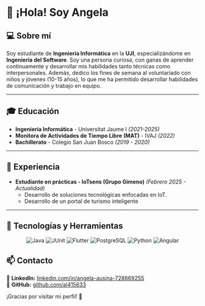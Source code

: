 # 👋 ¡Hola! Soy Angela

## 💻 Sobre mí

Soy estudiante de **Ingeniería Informática** en la **UJI**, especializándome en **Ingeniería del Software**. Soy una persona curiosa, con ganas de aprender continuamente y desarrollar mis habilidades tanto técnicas como interpersonales.
Además, dedico los fines de semana al voluntariado con niños y jóvenes (10-15 años), lo que me ha permitido desarrollar habilidades de comunicación y trabajo en equipo.

---

## 🎓 Educación

- **Ingeniería Informática** - Universitat Jaume I *(2021-2025)*
- **Monitora de Actividades de Tiempo Libre (MAT)** - IVAJ *(2022)*
- **Bachillerato** - Colegio San Juan Bosco *(2019 - 2020)*

---

## 💼 Experiencia

- **Estudiante en prácticas - loTsens (Grupo Gimeno)** *(Febrero 2025 - Actualidad)*
  - Desarrollo de soluciones tecnológicas enfocadas en IoT.
  - Desarrollo de un portal de turismo inteligente
---

## 🚀 Tecnologías y Herramientas

<p align="center">
  <img src="https://img.shields.io/badge/Java-ED8B00?style=for-the-badge&logo=java&logoColor=white" alt="Java" />
  <img src="https://img.shields.io/badge/JUnit-25A162?style=for-the-badge&logo=junit5&logoColor=white" alt="JUnit" />
  <img src="https://img.shields.io/badge/Flutter-02569B?style=for-the-badge&logo=flutter&logoColor=white" alt="Flutter" />
  <img src="https://img.shields.io/badge/PostgreSQL-336791?style=for-the-badge&logo=postgresql&logoColor=white" alt="PostgreSQL" />
  <img src="https://img.shields.io/badge/Python-3776AB?style=for-the-badge&logo=python&logoColor=white" alt="Python" />
  <img src="https://img.shields.io/badge/Angular-DD0031?style=for-the-badge&logo=angular&logoColor=white" alt="Angular" />
</p>

## 📫 Contacto

💼 **LinkedIn:** [linkedin.com/in/angela-ausina-728669255](https://www.linkedin.com/in/ángela-ausina-728669255)  
🐙 **GitHub:** [github.com/al415633](https://github.com/al415633)  

¡Gracias por visitar mi perfil! 🚀
